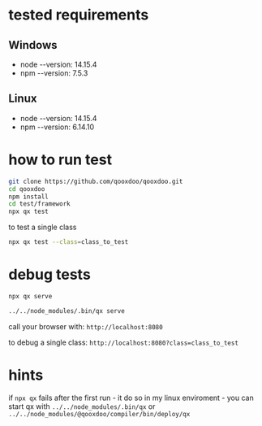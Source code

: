 # tested requirements

## Windows
- node --version: 14.15.4
- npm  --version: 7.5.3


## Linux

- node --version: 14.15.4
- npm  --version: 6.14.10

# how to run test

```bash
git clone https://github.com/qooxdoo/qooxdoo.git
cd qooxdoo
npm install
cd test/framework
npx qx test
```

to test a single class 
```bash
npx qx test --class=class_to_test
```


# debug tests

```bash
npx qx serve
```

```bash
../../node_modules/.bin/qx serve
```


call your browser with: ```http://localhost:8080```

to debug a single class: ```http://localhost:8080?class=class_to_test```

# hints

if ```npx qx``` fails after the first run - it do so in my linux enviroment - you can start 
qx with ```../../node_modules/.bin/qx``` or ```../../node_modules/@qooxdoo/compiler/bin/deploy/qx```

